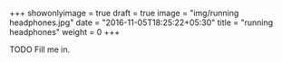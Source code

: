 +++
showonlyimage = true
draft = true
image = "img/running headphones.jpg"
date = "2016-11-05T18:25:22+05:30"
title = "running headphones"
weight = 0
+++

TODO Fill me in.

